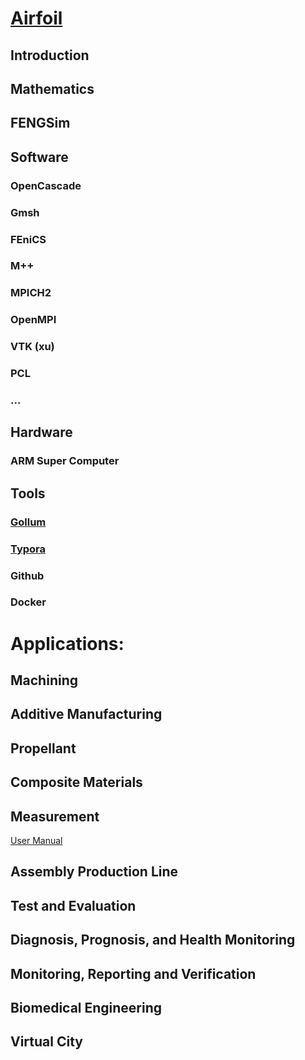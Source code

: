# [Airfoil](https://github.com/fengsim/FENGSim-Dev/wiki/Airfoil)
## Introduction
## Mathematics
## FENGSim
## Software
### OpenCascade
### Gmsh
### FEniCS
### M++
### MPICH2
### OpenMPI
### VTK (xu)
### PCL
### ...
## Hardware
### ARM Super Computer
## Tools
### [Gollum](https://github.com/fengsim/FENGSim-Dev/wiki/gollum)
### [Typora](https://github.com/fengsim/FENGSim-Dev/wiki/typora)
### Github
### Docker

# Applications:
## Machining
## Additive Manufacturing
## Propellant
## Composite Materials
## Measurement
[User Manual](https://github.com/fengsim/FENGSim-Dev/wiki/Measurement)
## Assembly Production Line
## Test and Evaluation
## Diagnosis, Prognosis, and Health Monitoring
## Monitoring, Reporting and Verification
## Biomedical Engineering
## Virtual City